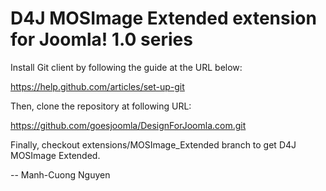 D4J MOSImage Extended extension for Joomla! 1.0 series
======================================================

Install Git client by following the guide at the URL below:

https://help.github.com/articles/set-up-git

Then, clone the repository at following URL:

https://github.com/goesjoomla/DesignForJoomla.com.git

Finally, checkout extensions/MOSImage_Extended branch to get D4J MOSImage Extended.

--
Manh-Cuong Nguyen